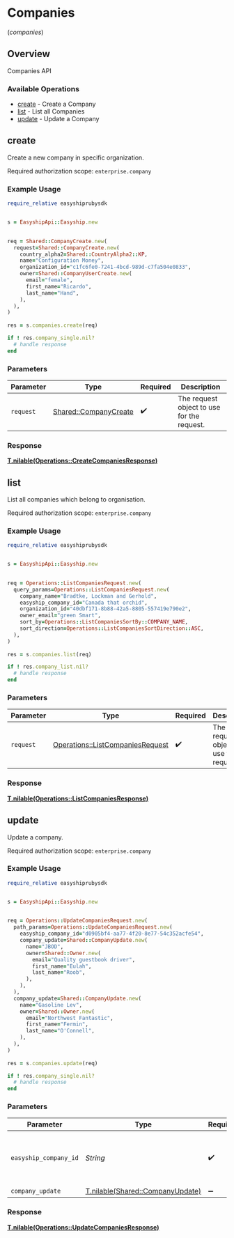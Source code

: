 # Companies
(*companies*)

## Overview

Companies API

### Available Operations

* [create](#create) - Create a Company
* [list](#list) - List all Companies
* [update](#update) - Update a Company

## create

Create a new company in specific organization.

Required authorization scope: `enterprise.company`


### Example Usage

```ruby
require_relative easyshiprubysdk


s = EasyshipApi::Easyship.new

   
req = Shared::CompanyCreate.new(
  request=Shared::CompanyCreate.new(
    country_alpha2=Shared::CountryAlpha2::KP,
    name="Configuration Money",
    organization_id="c1fc6fe0-7241-4bcd-989d-c7fa504e0833",
    owner=Shared::CompanyUserCreate.new(
      email="female",
      first_name="Ricardo",
      last_name="Hand",
    ),
  ),
)
    
res = s.companies.create(req)

if ! res.company_single.nil?
  # handle response
end

```

### Parameters

| Parameter                                                     | Type                                                          | Required                                                      | Description                                                   |
| ------------------------------------------------------------- | ------------------------------------------------------------- | ------------------------------------------------------------- | ------------------------------------------------------------- |
| `request`                                                     | [Shared::CompanyCreate](../../models/shared/companycreate.md) | :heavy_check_mark:                                            | The request object to use for the request.                    |


### Response

**[T.nilable(Operations::CreateCompaniesResponse)](../../models/operations/createcompaniesresponse.md)**


## list

List all companies which belong to organisation.

Required authorization scope: `enterprise.company`


### Example Usage

```ruby
require_relative easyshiprubysdk


s = EasyshipApi::Easyship.new

   
req = Operations::ListCompaniesRequest.new(
  query_params=Operations::ListCompaniesRequest.new(
    company_name="Bradtke, Lockman and Gerhold",
    easyship_company_id="Canada that orchid",
    organization_id="40dbf171-8b88-42a5-8805-557419e790e2",
    owner_email="green Smart",
    sort_by=Operations::ListCompaniesSortBy::COMPANY_NAME,
    sort_direction=Operations::ListCompaniesSortDirection::ASC,
  ),
)
    
res = s.companies.list(req)

if ! res.company_list.nil?
  # handle response
end

```

### Parameters

| Parameter                                                                           | Type                                                                                | Required                                                                            | Description                                                                         |
| ----------------------------------------------------------------------------------- | ----------------------------------------------------------------------------------- | ----------------------------------------------------------------------------------- | ----------------------------------------------------------------------------------- |
| `request`                                                                           | [Operations::ListCompaniesRequest](../../models/operations/listcompaniesrequest.md) | :heavy_check_mark:                                                                  | The request object to use for the request.                                          |


### Response

**[T.nilable(Operations::ListCompaniesResponse)](../../models/operations/listcompaniesresponse.md)**


## update

Update a company.

Required authorization scope: `enterprise.company`


### Example Usage

```ruby
require_relative easyshiprubysdk


s = EasyshipApi::Easyship.new

   
req = Operations::UpdateCompaniesRequest.new(
  path_params=Operations::UpdateCompaniesRequest.new(
    easyship_company_id="d0905bf4-aa77-4f20-8e77-54c352acfe54",
    company_update=Shared::CompanyUpdate.new(
      name="JBOD",
      owner=Shared::Owner.new(
        email="Quality guestbook driver",
        first_name="Eulah",
        last_name="Roob",
      ),
    ),
  ),
  company_update=Shared::CompanyUpdate.new(
    name="Gasoline Lev",
    owner=Shared::Owner.new(
      email="Northwest Fantastic",
      first_name="Fermin",
      last_name="O'Connell",
    ),
  ),
)
    
res = s.companies.update(req)

if ! res.company_single.nil?
  # handle response
end

```

### Parameters

| Parameter                                                                | Type                                                                     | Required                                                                 | Description                                                              |
| ------------------------------------------------------------------------ | ------------------------------------------------------------------------ | ------------------------------------------------------------------------ | ------------------------------------------------------------------------ |
| `easyship_company_id`                                                    | *String*                                                                 | :heavy_check_mark:                                                       | Easyship company ID provided when creating the account                   |
| `company_update`                                                         | [T.nilable(Shared::CompanyUpdate)](../../models/shared/companyupdate.md) | :heavy_minus_sign:                                                       | N/A                                                                      |


### Response

**[T.nilable(Operations::UpdateCompaniesResponse)](../../models/operations/updatecompaniesresponse.md)**

